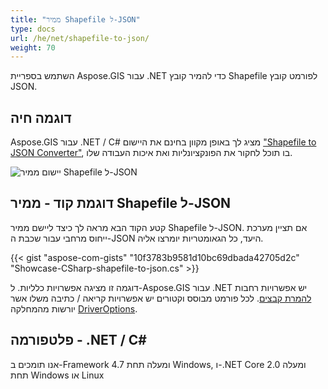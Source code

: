 ```yaml
---
title: "ממיר Shapefile ל-JSON"
type: docs
url: /he/net/shapefile-to-json/
weight: 70
---
```


השתמש בספריית Aspose.GIS עבור .NET כדי להמיר קובץ Shapefile לפורמט קובץ JSON.

## **דוגמה חיה**

Aspose.GIS עבור .NET / C# מציג לך באופן מקוון בחינם את היישום ["Shapefile to JSON Converter"](https://products.aspose.app/gis/conversion/shapefile-to-json), בו תוכל לחקור את הפונקציונליות ואת איכות העבודה שלו.

![יישום ממיר Shapefile ל-JSON](conversion.png)

## **דוגמת קוד - ממיר Shapefile ל-JSON**

קטע הקוד הבא מראה לך כיצד ליישם ממיר Shapefile ל-JSON. אם תציין מערכת ייחוס מרחבי עבור שכבת ה-JSON היעד, כל הגאומטריות יומרצו אליה. 

{{< gist "aspose-com-gists" "10f3783b9581d10bc69dbada42705d2c" "Showcase-CSharp-shapefile-to-json.cs" >}}

דוגמה זו מציגה אפשרויות כלליות. ל-Aspose.GIS עבור .NET יש אפשרויות רחבות [להמרת קבצים](https://docs.aspose.com/gis/net/vector-layers/). לכל פורמט מבוסס וקטורים יש אפשרויות קריאה / כתיבה משלו אשר יורשות מהמחלקה [DriverOptions](https://reference.aspose.com/gis/net/aspose.gis/driveroptions).

## **פלטפורמה - .NET / C#**

אנו תומכים ב-Framework 4.7 ומעלה תחת Windows, ו-.NET Core 2.0 ומעלה תחת Windows או Linux
